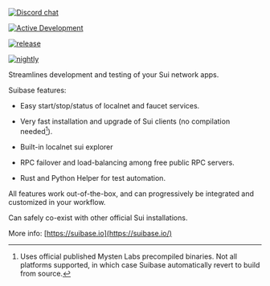 [![Discord chat](https://img.shields.io/discord/1038616996062953554.svg?logo=discord&style=flat-square)](https://discord.gg/Erb6SwsVbH)

[![Active Development](https://img.shields.io/badge/Maintenance%20Level-Actively%20Developed-brightgreen.svg)](https://gist.github.com/cheerfulstoic/d107229326a01ff0f333a1d3476e068d)

[![release](https://github.com/ChainMovers/suibase/actions/workflows/main-nightly-tests.yml/badge.svg)](https://github.com/ChainMovers/suibase/actions/workflows/main-nightly-tests.yml)

[![nightly](https://github.com/ChainMovers/suibase/actions/workflows/dev-nightly-tests.yml/badge.svg)](https://github.com/ChainMovers/suibase/actions/workflows/dev-nightly-tests.yml)

Streamlines development and testing of your Sui network apps.

Suibase features:

  - Easy start/stop/status of localnet and faucet services.

  - Very fast installation and upgrade of Sui clients (no compilation needed[^1]).

  - Built-in localnet sui explorer

  - RPC failover and load-balancing among free public RPC servers.

  - Rust and Python Helper for test automation.


All features work out-of-the-box, and can progressively be integrated and customized in your workflow.

Can safely co-exist with other official Sui installations.

More info: [https://suibase.io](https://suibase.io/)

[^1]: Uses official published Mysten Labs precompiled binaries. Not all platforms supported, in which case Suibase automatically revert to build from source.
